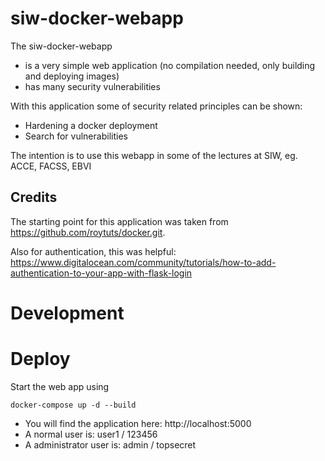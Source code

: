 # siw-docker-webapp

The siw-docker-webapp 

* is a very simple web application (no compilation needed, only building and deploying images)
* has many security vulnerabilities

With this application some of security related principles can be shown:

* Hardening a docker deployment
* Search for vulnerabilities

The intention is to use this webapp in some of the lectures at SIW, eg. ACCE, FACSS, EBVI


## Credits

The starting point for this application was taken from https://github.com/roytuts/docker.git. 

Also for authentication, this was helpful: https://www.digitalocean.com/community/tutorials/how-to-add-authentication-to-your-app-with-flask-login

# Development

# Deploy

Start the web app using 

```
docker-compose up -d --build
```

* You will find the application here: http://localhost:5000
* A normal user is: user1 / 123456
* A administrator user is: admin / topsecret




